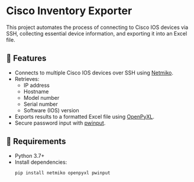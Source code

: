 # Cisco Inventory Exporter

This project automates the process of connecting to Cisco IOS devices via SSH, collecting essential device information, and exporting it into an Excel file.

## 📌 Features
- Connects to multiple Cisco IOS devices over SSH using [Netmiko](https://github.com/ktbyers/netmiko).
- Retrieves:
  - IP address
  - Hostname
  - Model number
  - Serial number
  - Software (IOS) version
- Exports results to a formatted Excel file using [OpenPyXL](https://openpyxl.readthedocs.io/).
- Secure password input with [pwinput](https://pypi.org/project/pwinput/).

## 🚀 Requirements
- Python 3.7+
- Install dependencies:
  ```bash
  pip install netmiko openpyxl pwinput
